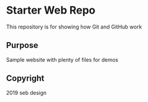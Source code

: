 # Starter Web Repo

This repository is for showing how Git and GitHub work

## Purpose

Sample website with plenty of files for demos

## Copyright
2019 seb design